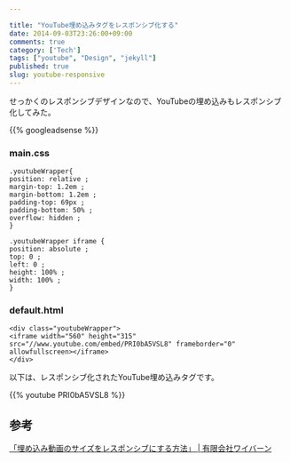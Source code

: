 ```yaml
---

title: "YouTube埋め込みタグをレスポンシブ化する"
date: 2014-09-03T23:26:00+09:00
comments: true
category: ['Tech']
tags: ["youtube", "Design", "jekyll"]
published: true 
slug: youtube-responsive
---
```



せっかくのレスポンシブデザインなので、YouTubeの埋め込みもレスポンシブ化してみた。


{{% googleadsense %}}

### main.css
```
.youtubeWrapper{
position: relative ;
margin-top: 1.2em ;
margin-bottom: 1.2em ;
padding-top: 69px ;
padding-bottom: 50% ;
overflow: hidden ;
}

.youtubeWrapper iframe {
position: absolute ;
top: 0 ;
left: 0 ;
height: 100% ;
width: 100% ;
}
```


### default.html
```
<div class="youtubeWrapper">
<iframe width="560" height="315" src="//www.youtube.com/embed/PRI0bA5VSL8" frameborder="0" allowfullscreen></iframe>
</div>
```

以下は、レスポンシブ化されたYouTube埋め込みタグです。

{{% youtube PRI0bA5VSL8 %}}


## 参考
[「埋め込み動画のサイズをレスポンシブにする方法」 | 有限会社ワイバーン](http://www.wivern.com/report20130802.html)
